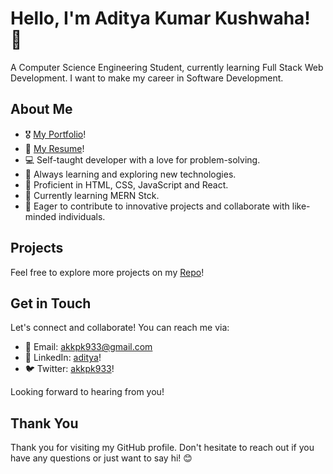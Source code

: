 # Hello, I'm Aditya Kumar Kushwaha! 👋

A Computer Science Engineering Student, currently learning Full Stack Web Development. I want to make my career in Software Development.

## About Me

- 🎖️ [My Portfolio](https://my-portfolio-git-main-aditya-kumar-kushwahas-projects.vercel.app/)!
- 📝 [My Resume](https://my-portfolio-git-main-aditya-kumar-kushwahas-projects.vercel.app/)!
- 💻 Self-taught developer with a love for problem-solving.
- 🌱 Always learning and exploring new technologies.
- 🔧 Proficient in HTML, CSS, JavaScript and React.
- 🌿 Currently learning MERN Stck.
- 🚀 Eager to contribute to innovative projects and collaborate with like-minded individuals.
   

## Projects

Feel free to explore more projects on my [Repo](https://github.com/adityakkpk?tab=repositories)!

## Get in Touch

Let's connect and collaborate! You can reach me via:

- 📧 Email: akkpk933@gmail.com
- 💬 LinkedIn: [aditya](https://www.linkedin.com/in/adityakumarkushwaha/)!
- 🐦 Twitter: [akkpk933](https://twitter.com/akkpk)!

Looking forward to hearing from you!

## Thank You

Thank you for visiting my GitHub profile. Don't hesitate to reach out if you have any questions or just want to say hi! 😊



